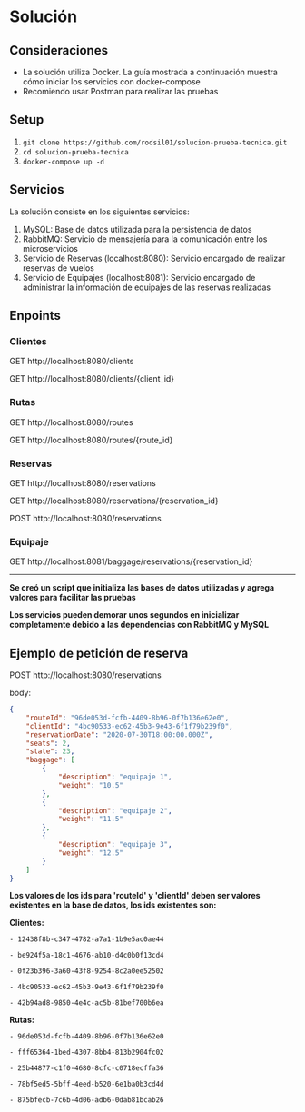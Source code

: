 # Solución

## Consideraciones

- La solución utiliza Docker. La guía mostrada a continuación muestra cómo iniciar los servicios con docker-compose
- Recomiendo usar Postman para realizar las pruebas

## Setup

1. `git clone https://github.com/rodsil01/solucion-prueba-tecnica.git`
2. `cd solucion-prueba-tecnica`
3. `docker-compose up -d`

## Servicios

La solución consiste en los siguientes servicios:

1. MySQL: Base de datos utilizada para la persistencia de datos
2. RabbitMQ: Servicio de mensajería para la comunicación entre los microservicios
3. Servicio de Reservas  (localhost:8080): Servicio encargado de realizar reservas de vuelos
4. Servicio de Equipajes (localhost:8081): Servicio encargado de administrar la información de equipajes de las reservas realizadas

## Enpoints

### Clientes

GET http://localhost:8080/clients


GET http://localhost:8080/clients/{client_id}

### Rutas

GET http://localhost:8080/routes


GET http://localhost:8080/routes/{route_id}

### Reservas

GET http://localhost:8080/reservations


GET http://localhost:8080/reservations/{reservation_id}




POST http://localhost:8080/reservations

### Equipaje

GET http://localhost:8081/baggage/reservations/{reservation_id}

---

**Se creó un script que initializa las bases de datos utilizadas y agrega valores para facilitar las pruebas**

**Los servicios pueden demorar unos segundos en inicializar completamente debido a las dependencias con RabbitMQ y MySQL**

## Ejemplo de petición de reserva

POST http://localhost:8080/reservations


body:

```json
{
    "routeId": "96de053d-fcfb-4409-8b96-0f7b136e62e0",
    "clientId": "4bc90533-ec62-45b3-9e43-6f1f79b239f0",
    "reservationDate": "2020-07-30T18:00:00.000Z",
    "seats": 2,
    "state": 23,
    "baggage": [
        {
            "description": "equipaje 1",
            "weight": "10.5"
        },
        {
            "description": "equipaje 2",
            "weight": "11.5"
        },
        {
            "description": "equipaje 3",
            "weight": "12.5"
        }
    ]
}
```

**Los valores de los ids para 'routeId' y 'clientId' deben ser valores existentes en la base de datos, los ids existentes son:**

**Clientes:**

```
- 12438f8b-c347-4782-a7a1-1b9e5ac0ae44

- be924f5a-18c1-4676-ab10-d4c0b0f13cd4

- 0f23b396-3a60-43f8-9254-8c2a0ee52502

- 4bc90533-ec62-45b3-9e43-6f1f79b239f0

- 42b94ad8-9850-4e4c-ac5b-81bef700b6ea
```

**Rutas:**

```
- 96de053d-fcfb-4409-8b96-0f7b136e62e0

- fff65364-1bed-4307-8bb4-813b2904fc02

- 25b44877-c1f0-4680-8cfc-c0718ecffa36

- 78bf5ed5-5bff-4eed-b520-6e1ba0b3cd4d

- 875bfecb-7c6b-4d06-adb6-0dab81bcab26
```
